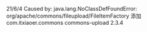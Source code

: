 21/6/4
Caused by: java.lang.NoClassDefFoundError: org/apache/commons/fileupload/FileItemFactory
添加
    <dependency>
    <groupId>com.itxiaoer.commons</groupId>
    <artifactId>commons-upload</artifactId>
    <version>2.3.4</version>
    </dependency>